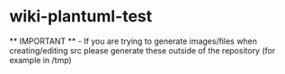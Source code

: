 # wiki-plantuml-test

** IMPORTANT ** - If you are trying to generate images/files when creating/editing src please generate these outside of the repository (for example in /tmp)

